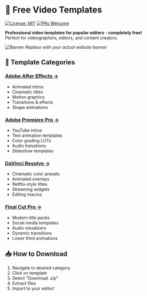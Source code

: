 # 🎥 Free Video Templates

[![License: MIT](https://img.shields.io/badge/License-MIT-yellow.svg)](https://opensource.org/licenses/MIT)
[![PRs Welcome](https://img.shields.io/badge/PRs-welcome-brightgreen.svg)](http://makeapullrequest.com)

**Professional video templates for popular editors - completely free!**  
Perfect for videographers, editors, and content creators.

![Banner]([https://via.placeholder.com/1920x400.png?text=Video+Templates+Showcase](https://scontent-waw2-1.xx.fbcdn.net/v/t39.30808-6/327134329_2396131073874361_9218632639309792958_n.png?stp=dst-png_s960x960&_nc_cat=111&ccb=1-7&_nc_sid=cc71e4&_nc_ohc=G-jI4042i2kQ7kNvgE5gwCP&_nc_oc=AdhQni6jNycYFLlpNVYZMnGLNsmSCp_SPGJ1R0hlQzKfoT_WBRxUVwdNibRxQDp8mco&_nc_zt=23&_nc_ht=scontent-waw2-1.xx&_nc_gid=A6Mqo3l294LW2uAgNOL2KkG&oh=00_AYByca05PyVRrSAutJPAGv-uFk9-sHPIWywZ5pHPWVE07Q&oe=67B5A82E)) 
*Replace with your actual website banner*

## 🚀 Template Categories

### [Adobe After Effects →](https://yourwebsite.com/after-effects)
- Animated intros
- Cinematic titles
- Motion graphics
- Transitions & effects
- Shape animations

### [Adobe Premiere Pro →](https://yourwebsite.com/premiere-pro)
- YouTube intros
- Text animation templates
- Color grading LUTs
- Audio transitions
- Slideshow templates

### [DaVinci Resolve →](https://yourwebsite.com/davinci-resolve)
- Cinematic color presets
- Animated overlays
- Netflix-style titles
- Streaming widgets
- Editing macros

### [Final Cut Pro →](https://yourwebsite.com/final-cut-pro)
- Modern title packs
- Social media templates
- Audio visualizers
- Dynamic transitions
- Lower third animations

## 📥 How to Download
1. Navigate to desired category
2. Click on template
3. Select "Download .zip"
4. Extract files
5. Import to your editor!

